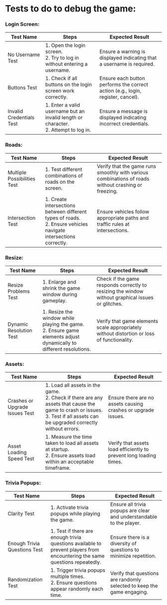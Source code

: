 # Tests to do to debug the game:
### Login Screen:
| Test Name                 | Steps                                                       | Expected Result                                         |
|---------------------------|-------------------------------------------------------------|----------------------------------------------------------|
| No Username Test          | 1. Open the login screen.<br>2. Try to log in without entering a username. | Ensure a warning is displayed indicating that a username is required. |
| Buttons Test              | 1. Check if all buttons on the login screen work correctly. | Ensure each button performs the correct action (e.g., login, register, cancel). |
| Invalid Credentials Test | 1. Enter a valid username but an invalid length or character.<br>2. Attempt to log in. | Ensure a message is displayed indicating incorrect credentials. |

### Roads:
| Test Name                    | Steps                                                       | Expected Result                                         |
|------------------------------|-------------------------------------------------------------|----------------------------------------------------------|
| Multiple Possibilities Test | 1. Test different combinations of roads on the screen.      | Verify that the game runs smoothly with various combinations of roads without crashing or freezing. |
| Intersection Test            | 1. Create intersections between different types of roads.<br>2. Ensure vehicles navigate intersections correctly. | Ensure vehicles follow appropriate paths and traffic rules at intersections. |

### Resize:
| Test Name               | Steps                                                       | Expected Result                                         |
|-------------------------|-------------------------------------------------------------|----------------------------------------------------------|
| Resize Problems Test   | 1. Enlarge and shrink the game window during gameplay.      | Check if the game responds correctly to resizing the window without graphical issues or glitches. |
| Dynamic Resolution Test | 1. Resize the window while playing the game.<br>2. Ensure game elements adjust dynamically to different resolutions. | Verify that game elements scale appropriately without distortion or loss of functionality. |

### Assets:
| Test Name                         | Steps                                                       | Expected Result                                         |
|-----------------------------------|-------------------------------------------------------------|----------------------------------------------------------|
| Crashes or Upgrade Issues Test   | 1. Load all assets in the game.<br>2. Check if there are any assets that cause the game to crash or issues.<br>3. Test if all assets can be upgraded correctly without errors. | Ensure there are no assets causing crashes or upgrade issues. |
| Asset Loading Speed Test         | 1. Measure the time taken to load all assets at startup.<br>2. Ensure assets load within an acceptable timeframe. | Verify that assets load efficiently to prevent long loading times. |

### Trivia Popups:
| Test Name               | Steps                                                       | Expected Result                                         |
|-------------------------|-------------------------------------------------------------|----------------------------------------------------------|
| Clarity Test            | 1. Activate trivia popups while playing the game.           | Ensure all trivia popups are clear and understandable to the player. |
| Enough Trivia Questions Test | 1. Test if there are enough trivia questions available to prevent players from encountering the same questions repeatedly. | Ensure there is a diversity of questions to minimize repetition. |
| Randomization Test      | 1. Trigger trivia popups multiple times.<br>2. Ensure questions appear randomly each time. | Verify that questions are randomly selected to keep the game engaging. |
